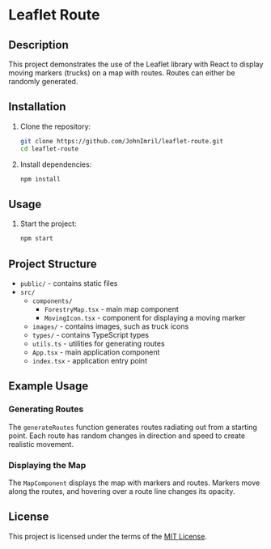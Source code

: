 # Leaflet Route

## Description

This project demonstrates the use of the Leaflet library with React to display moving markers (trucks) on a map with routes. Routes can either be randomly generated.

## Installation

1. Clone the repository:

    ```bash
    git clone https://github.com/JohnImril/leaflet-route.git
    cd leaflet-route
    ```

2. Install dependencies:
    ```bash
    npm install
    ```

## Usage

1. Start the project:
    ```bash
    npm start
    ```

## Project Structure

-   `public/` - contains static files
-   `src/`
    -   `components/`
        -   `ForestryMap.tsx` - main map component
        -   `MovingIcon.tsx` - component for displaying a moving marker
    -   `images/` - contains images, such as truck icons
    -   `types/` - contains TypeScript types
    -   `utils.ts` - utilities for generating routes
    -   `App.tsx` - main application component
    -   `index.tsx` - application entry point

## Example Usage

### Generating Routes

The `generateRoutes` function generates routes radiating out from a starting point. Each route has random changes in direction and speed to create realistic movement.

### Displaying the Map

The `MapComponent` displays the map with markers and routes. Markers move along the routes, and hovering over a route line changes its opacity.

## License

This project is licensed under the terms of the [MIT License](LICENSE).
